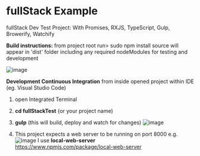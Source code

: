 # fullStack Example 
 fullStack Dev Test Project:
 With Promises, RXJS, TypeScript, Gulp, Browerify, Watchify
 
 **Build instructions:**
from project root run> sudo npm install
source will appear in 'dist' folder including any required nodeModules for testing and development

![image](https://user-images.githubusercontent.com/85294619/121150942-dbbaa500-c83b-11eb-8739-506b664d84b4.png)

**Development Continuous Integration**
from inside opened project within IDE (eg. Visual Studio Code)
1) open Integrated Terminal
2) **cd fullStackTest** {or your project name)
3) **gulp** (this will build, deploy and watch for changes)
![image](https://user-images.githubusercontent.com/85294619/121151051-f2f99280-c83b-11eb-82b3-3e1c3d2e43b5.png)

4) This project expects a web server to be running on port 8000 e.g. 
![image](https://user-images.githubusercontent.com/85294619/121150272-461f1580-c83b-11eb-9d3a-06389baa845e.png)
I use **local-web-server**
https://www.npmjs.com/package/local-web-server
 

